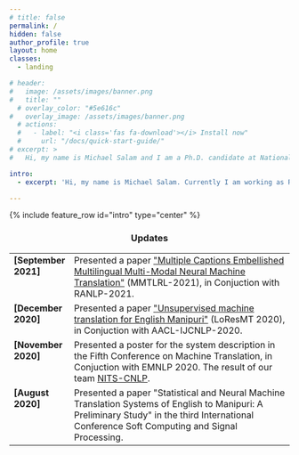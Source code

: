 ```yaml
---
# title: false
permalink: /
hidden: false
author_profile: true
layout: home
classes:
  - landing

# header: 
#   image: /assets/images/banner.png
#   title: ""
  # overlay_color: "#5e616c"
#   overlay_image: /assets/images/banner.png
  # actions:
  #   - label: "<i class='fas fa-download'></i> Install now"
  #     url: "/docs/quick-start-guide/"
# excerpt: >
#   Hi, my name is Michael Salam and I am a Ph.D. candidate at National Institute of Technology, Silchar, India. My research interest is primarily on Natural Language Processing for low resource languages.

intro: 
  - excerpt: 'Hi, my name is Michael Salam. Currently I am working as Research Scientist (AI) at Crimson AI, Mumbai, India. I have a PhD in NLP from National Institute of Technology, Silchar, India. My research interest is primarily on Natural Language Processing for low resource languages.'

---
```


<!-- <div class="twitterborder">
    <div class="table">
        <div class="table-cell">
<a class="twitter-timeline tw-align-center" href="https://twitter.com/Zombie_Purii?ref_src=twsrc%5Etfw" data-widget-id="591646755353186304" width="150px">Tweets by @Zombie_Purii</a>
    <script>
        ! function(d, s, id) {
            var js, fjs = d.getElementsByTagName(s)[0],
                p = /^http:/.test(d.location) ? 'http' : 'https';
            if (!d.getElementById(id)) {
                js = d.createElement(s);
                js.id = id;
                js.src = p + "://platform.twitter.com/widgets.js";
                fjs.parentNode.insertBefore(js, fjs);
            }
        }(document, "script", "twitter-wjs");
    </script>
        </div>
        <div class="table-cell">
          {% include feature_row id="intro" type="justified" %}
        </div>
    </div>
</div> -->


<!--
<div class="sidebar">
    <a class="twitter-timeline" data-width="220" data-height="220" data-theme="dark" data-tweet-limit="3" href="https://twitter.com/Zombie_Purii?ref_src=twsrc%5Etfw">Tweets by Michael Salam</a> <script async src="https://platform.twitter.com/widgets.js" charset="utf-8"></script>
</div>  -->
{% include feature_row id="intro" type="center" %}
<!-- Hi, my name is Michael Salam and I am a Ph.D. candidate at National Institute of Technology, Silchar, India. My research interest is primarily on Natural Language Processing for low resource languages. -->


<!-- Taken from alok -->

<h3 align="center">Updates</h3>
<table class='news-table'>
    <col width="18%">
    <col width="82%">

  
  <tr>
        <td valign="top"><strong>[September 2021]</strong></td>
        <td> Presented a paper <a href = "https://aclanthology.org/2021.mmtlrl-1.2.pdf" >"Multiple Captions Embellished Multilingual Multi-Modal Neural Machine Translation"</a> (MMTLRL-2021), in Conjuction with RANLP-2021.
        </td>
</tr>
  
 <tr>
        <td valign="top"><strong>[December 2020]</strong></td>
        <td> Presented a paper <a href = "https://www.aclweb.org/anthology/2020.loresmt-1.10" >"Unsupervised machine translation for English Manipuri"</a> (LoResMT 2020), in Conjuction with AACL-IJCNLP-2020.
        </td>
</tr>
<tr>
        <td valign="top"><strong>[November 2020]</strong></td>
        <td> Presented a poster for the system description in the Fifth Conference on Machine Translation, in Conjuction with EMNLP 2020. The result of our team <a href = "http://matrix.statmt.org/matrix/systems_list/1920">NITS-CNLP</a>.
        </td>
</tr>
<tr>
        <td valign="top"><strong>[August 2020]</strong></td>
        <td> Presented a paper "Statistical and Neural Machine Translation Systems of English to Manipuri: A Preliminary Study" in the third International Conference Soft Computing and Signal Processing.
        </td>
</tr>
 
 <!-- <tr>
        <td valign="top"><strong>[November 2020]</strong></td>
        <td> Presented a poster for the system description in the Fifth Conference on Machine Translation, in Conjuction with EMNLP 2020. The result of our team <a href="http://matrix.statmt.org/matrix/systems_list/1920"><b>NITS-CNLP<b></a>.
        </td>
</tr> -->

<!-- <tr>
        <td valign="top"><strong>[August 2020]</strong></td>
        <td> Presented a paper "Statistical and Neural Machine Translation Systems of English to Manipuri: A Preliminary Study" in the third International Conference Soft Computing and Signal Processing.
        </td>
</tr> -->

</table>
